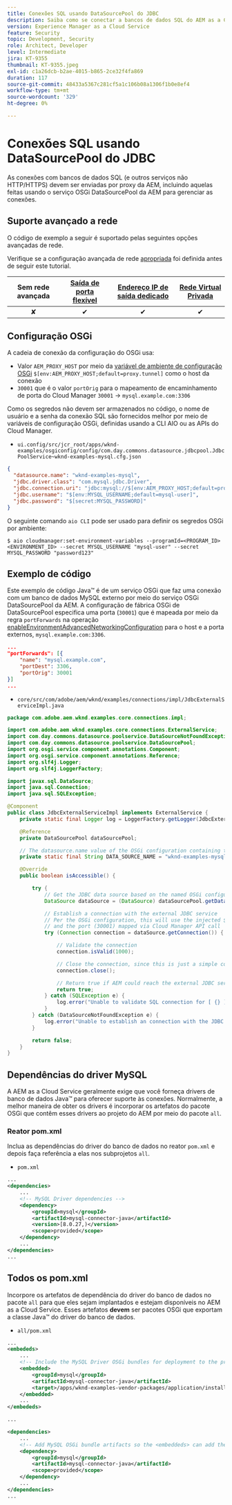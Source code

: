```yaml
---
title: Conexões SQL usando DataSourcePool do JDBC
description: Saiba como se conectar a bancos de dados SQL do AEM as a Cloud Service usando as portas JDBC DataSourcePool e de saída da AEM.
version: Experience Manager as a Cloud Service
feature: Security
topic: Development, Security
role: Architect, Developer
level: Intermediate
jira: KT-9355
thumbnail: KT-9355.jpeg
exl-id: c1a26dcb-b2ae-4015-b865-2ce32f4fa869
duration: 117
source-git-commit: 48433a5367c281cf5a1c106b08a1306f1b0e8ef4
workflow-type: tm+mt
source-wordcount: '329'
ht-degree: 0%

---
```


# Conexões SQL usando DataSourcePool do JDBC

As conexões com bancos de dados SQL (e outros serviços não HTTP/HTTPS) devem ser enviadas por proxy da AEM, incluindo aquelas feitas usando o serviço OSGi DataSourcePool da AEM para gerenciar as conexões.

## Suporte avançado a rede

O código de exemplo a seguir é suportado pelas seguintes opções avançadas de rede.

Verifique se a configuração avançada de rede [apropriada](../advanced-networking.md#advanced-networking) foi definida antes de seguir este tutorial.

| Sem rede avançada | [Saída de porta flexível](../flexible-port-egress.md) | [Endereço IP de saída dedicado](../dedicated-egress-ip-address.md) | [Rede Virtual Privada](../vpn.md) |
|:-----:|:-----:|:------:|:---------:|
| ✘ | ✔ | ✔ | ✔ |

## Configuração OSGi

A cadeia de conexão da configuração do OSGi usa:

+ Valor `AEM_PROXY_HOST` por meio da [variável de ambiente de configuração OSGi](https://experienceleague.adobe.com/docs/experience-manager-cloud-service/implementing/deploying/configuring-osgi.html?lang=pt-BR#environment-specific-configuration-values) `$[env:AEM_PROXY_HOST;default=proxy.tunnel]` como o host da conexão
+ `30001` que é o valor `portOrig` para o mapeamento de encaminhamento de porta do Cloud Manager `30001` → `mysql.example.com:3306`

Como os segredos não devem ser armazenados no código, o nome de usuário e a senha da conexão SQL são fornecidos melhor por meio de variáveis de configuração OSGi, definidas usando a CLI AIO ou as APIs do Cloud Manager.

+ `ui.config/src/jcr_root/apps/wknd-examples/osgiconfig/config/com.day.commons.datasource.jdbcpool.JdbcPoolService~wknd-examples-mysql.cfg.json`

```json
{
  "datasource.name": "wknd-examples-mysql",
  "jdbc.driver.class": "com.mysql.jdbc.Driver",
  "jdbc.connection.uri": "jdbc:mysql://$[env:AEM_PROXY_HOST;default=proxy.tunnel]:30001/wknd-examples",
  "jdbc.username": "$[env:MYSQL_USERNAME;default=mysql-user]",
  "jdbc.password": "$[secret:MYSQL_PASSWORD]"
}
```

O seguinte comando `aio CLI` pode ser usado para definir os segredos OSGi por ambiente:

```shell
$ aio cloudmanager:set-environment-variables --programId=<PROGRAM_ID> <ENVIRONMENT_ID> --secret MYSQL_USERNAME "mysql-user" --secret MYSQL_PASSWORD "password123"
```

## Exemplo de código

Este exemplo de código Java™ é de um serviço OSGi que faz uma conexão com um banco de dados MySQL externo por meio do serviço OSGi DataSourcePool da AEM.
A configuração de fábrica OSGi de DataSourcePool especifica uma porta (`30001`) que é mapeada por meio da regra `portForwards` na operação [enableEnvironmentAdvancedNetworkingConfiguration](https://www.adobe.io/experience-cloud/cloud-manager/reference/api/#operation/enableEnvironmentAdvancedNetworkingConfiguration) para o host e a porta externos, `mysql.example.com:3306`.

```json
...
"portForwards": [{
    "name": "mysql.example.com",
    "portDest": 3306,
    "portOrig": 30001
}]
...
```

+ `core/src/com/adobe/aem/wknd/examples/connections/impl/JdbcExternalServiceImpl.java`

```java
package com.adobe.aem.wknd.examples.core.connections.impl;

import com.adobe.aem.wknd.examples.core.connections.ExternalService;
import com.day.commons.datasource.poolservice.DataSourceNotFoundException;
import com.day.commons.datasource.poolservice.DataSourcePool;
import org.osgi.service.component.annotations.Component;
import org.osgi.service.component.annotations.Reference;
import org.slf4j.Logger;
import org.slf4j.LoggerFactory;

import javax.sql.DataSource;
import java.sql.Connection;
import java.sql.SQLException;

@Component
public class JdbcExternalServiceImpl implements ExternalService {
    private static final Logger log = LoggerFactory.getLogger(JdbcExternalServiceImpl.class);

    @Reference
    private DataSourcePool dataSourcePool;

    // The datasource.name value of the OSGi configuration containing the connection this OSGi component will use.
    private static final String DATA_SOURCE_NAME = "wknd-examples-mysql";

    @Override
    public boolean isAccessible() {

        try {
            // Get the JDBC data source based on the named OSGi configuration
            DataSource dataSource = (DataSource) dataSourcePool.getDataSource(DATA_SOURCE_NAME);

            // Establish a connection with the external JDBC service
            // Per the OSGi configuration, this will use the injected $[env:AEM_PROXY_HOST] value as the host
            // and the port (30001) mapped via Cloud Manager API call
            try (Connection connection = dataSource.getConnection()) {

                // Validate the connection
                connection.isValid(1000);

                // Close the connection, since this is just a simple connectivity check
                connection.close();

                // Return true if AEM could reach the external JDBC service
                return true;
            } catch (SQLException e) {
                log.error("Unable to validate SQL connection for [ {} ]", DATA_SOURCE_NAME, e);
            }
        } catch (DataSourceNotFoundException e) {
            log.error("Unable to establish an connection with the JDBC data source [ {} ]", DATA_SOURCE_NAME, e);
        }

        return false;
    }
}
```

## Dependências do driver MySQL

A AEM as a Cloud Service geralmente exige que você forneça drivers de banco de dados Java™ para oferecer suporte às conexões. Normalmente, a melhor maneira de obter os drivers é incorporar os artefatos do pacote OSGi que contêm esses drivers ao projeto do AEM por meio do pacote `all`.

### Reator pom.xml

Inclua as dependências do driver do banco de dados no reator `pom.xml` e depois faça referência a elas nos subprojetos `all`.

+ `pom.xml`

```xml
...
<dependencies>
    ...
    <!-- MySQL Driver dependencies -->
    <dependency>
        <groupId>mysql</groupId>
        <artifactId>mysql-connector-java</artifactId>
        <version>[8.0.27,)</version>
        <scope>provided</scope>
    </dependency>
    ...
</dependencies>
...
```

## Todos os pom.xml

Incorpore os artefatos de dependência do driver do banco de dados no pacote `all` para que eles sejam implantados e estejam disponíveis no AEM as a Cloud Service. Esses artefatos __devem__ ser pacotes OSGi que exportam a classe Java™ do driver do banco de dados.

+ `all/pom.xml`

```xml
...
<embededs>
    ...
    <!-- Include the MySQL Driver OSGi bundles for deployment to the project -->
    <embedded>
        <groupId>mysql</groupId>
        <artifactId>mysql-connector-java</artifactId>
        <target>/apps/wknd-examples-vendor-packages/application/install</target>
    </embedded>
    ...
</embededs>

...

<dependencies>
    ...
    <!-- Add MySQL OSGi bundle artifacts so the <embeddeds> can add them to the project -->
    <dependency>
        <groupId>mysql</groupId>
        <artifactId>mysql-connector-java</artifactId>
        <scope>provided</scope>
    </dependency>
    ...
</dependencies>
...
```
